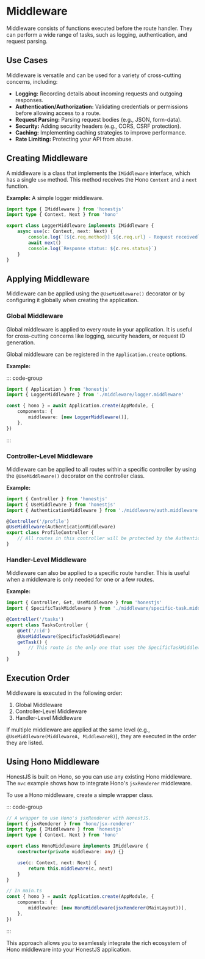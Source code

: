 # Middleware

Middleware consists of functions executed before the route handler. They can perform a wide range of tasks, such as logging, authentication, and request parsing.

## Use Cases

Middleware is versatile and can be used for a variety of cross-cutting concerns, including:

-   **Logging:** Recording details about incoming requests and outgoing responses.
-   **Authentication/Authorization:** Validating credentials or permissions before allowing access to a route.
-   **Request Parsing:** Parsing request bodies (e.g., JSON, form-data).
-   **Security:** Adding security headers (e.g., CORS, CSRF protection).
-   **Caching:** Implementing caching strategies to improve performance.
-   **Rate Limiting:** Protecting your API from abuse.

## Creating Middleware

A middleware is a class that implements the `IMiddleware` interface, which has a single `use` method. This method receives the Hono `Context` and a `next` function.

**Example:** A simple logger middleware.

```typescript
import type { IMiddleware } from 'honestjs'
import type { Context, Next } from 'hono'

export class LoggerMiddleware implements IMiddleware {
	async use(c: Context, next: Next) {
		console.log(`[${c.req.method}] ${c.req.url} - Request received`)
		await next()
		console.log(`Response status: ${c.res.status}`)
	}
}
```

## Applying Middleware

Middleware can be applied using the `@UseMiddleware()` decorator or by configuring it globally when creating the application.

### Global Middleware

Global middleware is applied to every route in your application. It is useful for cross-cutting concerns like logging, security headers, or request ID generation.

Global middleware can be registered in the `Application.create` options.

**Example:**

::: code-group

```typescript [main.ts]
import { Application } from 'honestjs'
import { LoggerMiddleware } from './middleware/logger.middleware'

const { hono } = await Application.create(AppModule, {
	components: {
		middleware: [new LoggerMiddleware()],
	},
})
```

:::

### Controller-Level Middleware

Middleware can be applied to all routes within a specific controller by using the `@UseMiddleware()` decorator on the controller class.

**Example:**

```typescript
import { Controller } from 'honestjs'
import { UseMiddleware } from 'honestjs'
import { AuthenticationMiddleware } from './middleware/auth.middleware'

@Controller('/profile')
@UseMiddleware(AuthenticationMiddleware)
export class ProfileController {
	// All routes in this controller will be protected by the AuthenticationMiddleware.
}
```

### Handler-Level Middleware

Middleware can also be applied to a specific route handler. This is useful when a middleware is only needed for one or a few routes.

**Example:**

```typescript
import { Controller, Get, UseMiddleware } from 'honestjs'
import { SpecificTaskMiddleware } from './middleware/specific-task.middleware'

@Controller('/tasks')
export class TasksController {
	@Get('/:id')
	@UseMiddleware(SpecificTaskMiddleware)
	getTask() {
		// This route is the only one that uses the SpecificTaskMiddleware.
	}
}
```

## Execution Order

Middleware is executed in the following order:

1.  Global Middleware
2.  Controller-Level Middleware
3.  Handler-Level Middleware

If multiple middleware are applied at the same level (e.g., `@UseMiddleware(MiddlewareA, MiddlewareB)`), they are executed in the order they are listed.

## Using Hono Middleware

HonestJS is built on Hono, so you can use any existing Hono middleware. The `mvc` example shows how to integrate Hono's `jsxRenderer` middleware.

To use a Hono middleware, create a simple wrapper class.

::: code-group

```typescript [src/middleware/hono.middleware.ts]
// A wrapper to use Hono's jsxRenderer with HonestJS.
import { jsxRenderer } from 'hono/jsx-renderer'
import type { IMiddleware } from 'honestjs'
import type { Context, Next } from 'hono'

export class HonoMiddleware implements IMiddleware {
	constructor(private middleware: any) {}

	use(c: Context, next: Next) {
		return this.middleware(c, next)
	}
}
```

```typescript [src/main.ts]
// In main.ts
const { hono } = await Application.create(AppModule, {
	components: {
		middleware: [new HonoMiddleware(jsxRenderer(MainLayout))],
	},
})
```

:::

This approach allows you to seamlessly integrate the rich ecosystem of Hono middleware into your HonestJS application.
